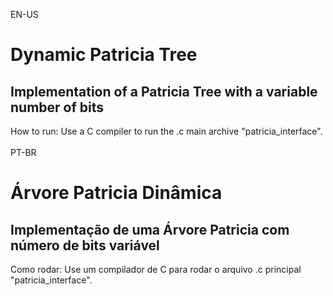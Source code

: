 EN-US
# Dynamic Patricia Tree

## Implementation of a Patricia Tree with a variable number of bits

How to run:
Use a C compiler to run the .c main archive "patricia_interface".
<br><br>
PT-BR
# Árvore Patricia Dinâmica

## Implementação de uma Árvore Patricia com número de bits variável

Como rodar:
Use um compilador de C para rodar o arquivo .c principal "patricia_interface".
